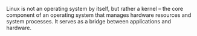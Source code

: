 Linux is not an operating system by itself, but rather a kernel – the core component of an operating system that manages hardware resources and system processes. It serves as a bridge between applications and hardware.